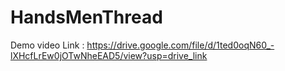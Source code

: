 # HandsMenThread
Demo video Link : https://drive.google.com/file/d/1ted0oqN60_-lXHcfLrEw0jOTwNheEAD5/view?usp=drive_link
